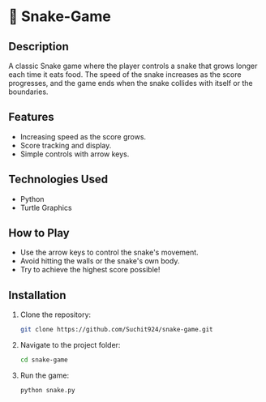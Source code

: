 # 🐍 Snake-Game

## Description
A classic Snake game where the player controls a snake that grows longer each time it eats food. The speed of the snake increases as the score progresses, and the game ends when the snake collides with itself or the boundaries.

## Features
- Increasing speed as the score grows.
- Score tracking and display.
- Simple controls with arrow keys.

## Technologies Used
- Python
- Turtle Graphics

## How to Play
- Use the arrow keys to control the snake's movement.
- Avoid hitting the walls or the snake's own body.
- Try to achieve the highest score possible!

## Installation
1. Clone the repository:
   ```bash
   git clone https://github.com/Suchit924/snake-game.git
   ```
2. Navigate to the project folder:
   ```bash
   cd snake-game
   ```
3. Run the game:
   ```bash
   python snake.py
